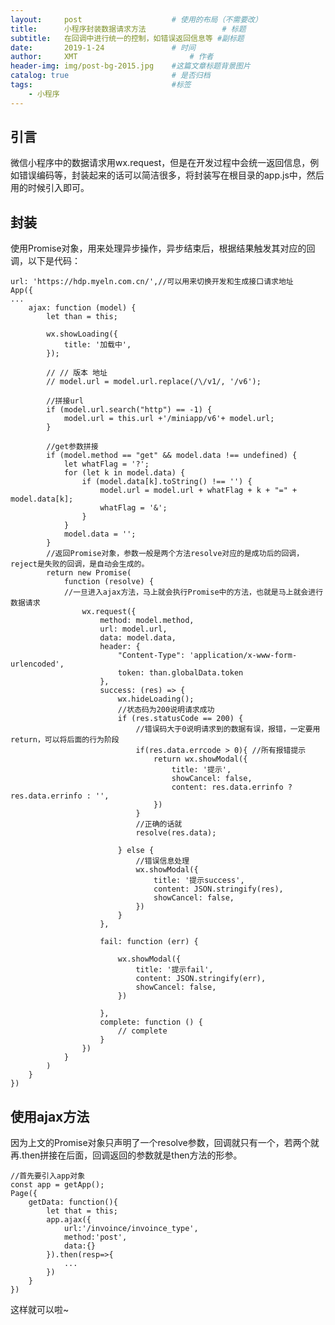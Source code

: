 ```yaml
---
layout:     post   				    # 使用的布局（不需要改）
title:      小程序封装数据请求方法 				# 标题 
subtitle:   在回调中进行统一的控制，如错误返回信息等 #副标题
date:       2019-1-24 				# 时间
author:     XMT 						# 作者
header-img: img/post-bg-2015.jpg 	#这篇文章标题背景图片
catalog: true 						# 是否归档
tags:								#标签
    - 小程序
---
```


## 引言
微信小程序中的数据请求用wx.request，但是在开发过程中会统一返回信息，例如错误编码等，封装起来的话可以简洁很多，将封装写在根目录的app.js中，然后用的时候引入即可。

## 封装
使用Promise对象，用来处理异步操作，异步结束后，根据结果触发其对应的回调，以下是代码：

    url: 'https://hdp.myeln.com.cn/',//可以用来切换开发和生成接口请求地址
    App({
    ...
        ajax: function (model) {
            let than = this;

            wx.showLoading({
                title: '加载中',
            });

            // // 版本 地址
            // model.url = model.url.replace(/\/v1/, '/v6');

            //拼接url
            if (model.url.search("http") == -1) {
                model.url = this.url +'/miniapp/v6'+ model.url;
            }

            //get参数拼接
            if (model.method == "get" && model.data !== undefined) {
                let whatFlag = '?';
                for (let k in model.data) {
                    if (model.data[k].toString() !== '') {
                        model.url = model.url + whatFlag + k + "=" + model.data[k];
                        whatFlag = '&';
                    }
                }
                model.data = '';
            }
            //返回Promise对象，参数一般是两个方法resolve对应的是成功后的回调，reject是失败的回调，是自动会生成的。
            return new Promise(
                function (resolve) {
                //一旦进入ajax方法，马上就会执行Promise中的方法，也就是马上就会进行数据请求
                    wx.request({
                        method: model.method,
                        url: model.url,
                        data: model.data,
                        header: {
                            "Content-Type": 'application/x-www-form-urlencoded',
                            token: than.globalData.token
                        },
                        success: (res) => {
                            wx.hideLoading();
                            //状态码为200说明请求成功
                            if (res.statusCode == 200) {
                                //错误码大于0说明请求到的数据有误，报错，一定要用return，可以将后面的行为阶段
                                if(res.data.errcode > 0){ //所有报错提示
                                    return wx.showModal({
                                        title: '提示',
                                        showCancel: false,
                                        content: res.data.errinfo ? res.data.errinfo : '',
                                    })
                                }
                                //正确的话就
                                resolve(res.data);

                            } else {
                                //错误信息处理
                                wx.showModal({
                                    title: '提示success',
                                    content: JSON.stringify(res),
                                    showCancel: false,
                                })
                            }
                        },

                        fail: function (err) {

                            wx.showModal({
                                title: '提示fail',
                                content: JSON.stringify(err),
                                showCancel: false,
                            })

                        },
                        complete: function () {
                            // complete
                        }
                    })
                }
            )
        }
    })

## 使用ajax方法
因为上文的Promise对象只声明了一个resolve参数，回调就只有一个，若两个就再.then拼接在后面，回调返回的参数就是then方法的形参。

    //首先要引入app对象
    const app = getApp();
    Page({
        getData: function(){
            let that = this;
            app.ajax({
                url:'/invoince/invoince_type',
                method:'post',
                data:{}
            }).then(resp=>{
                ...
            })
        }
    })
   这样就可以啦~

